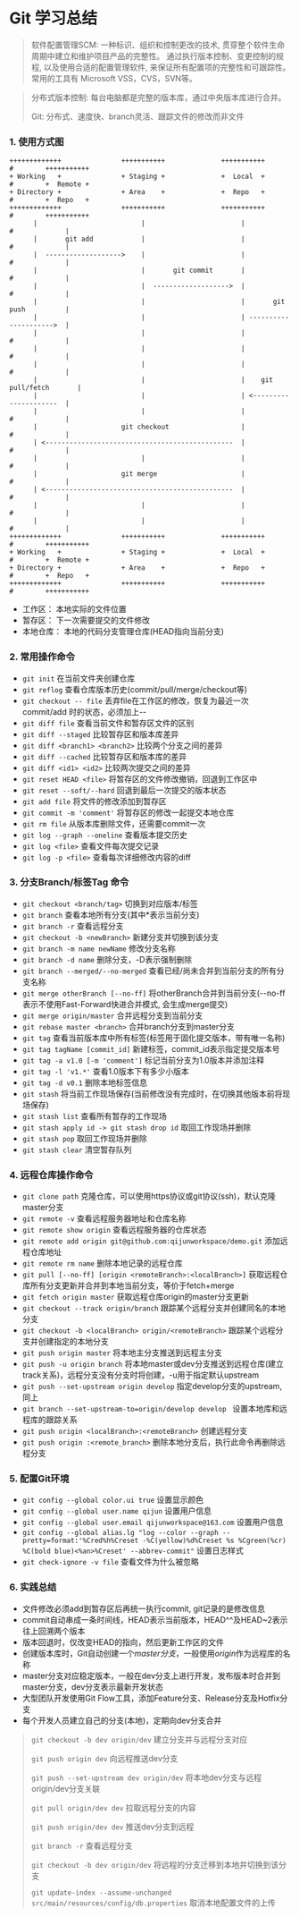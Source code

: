 # Git 学习总结

> 软件配置管理SCM: 一种标识、组织和控制更改的技术, 贯穿整个软件生命周期中建立和维护项目产品的完整性。 通过执行版本控制、变更控制的规程, 以及使用合适的配置管理软件, 来保证所有配置项的完整性和可跟踪性。 常用的工具有 Microsoft VSS，CVS，SVN等。  

> 分布式版本控制: 每台电脑都是完整的版本库，通过中央版本库进行合并。  
>
> Git: 分布式、速度快、branch灵活、跟踪文件的修改而非文件


### 1. 使用方式图
    +++++++++++++               +++++++++++              +++++++++++      #        +++++++++++
    + Working   +               + Staging +              +  Local  +      #        +  Remote +
    + Directory +               + Area    +              +  Repo   +      #        +  Repo   +
    +++++++++++++               +++++++++++              +++++++++++      #        +++++++++++
          |                          |                        |           #             |
          |       git add            |                        |           #             |
          |  ------------------->    |                        |           #             |
          |                          |       git commit       |           #             |
          |                          |  ------------------->  |           #             |
          |                          |                        |       git push          |
          |                          |                        | --------------------->  |
          |                          |                        |           #             |
          |                          |                        |           #             |
          |                          |                        |           #             |
          |                          |                        |    git pull/fetch       |
          |                          |                        | <---------------------  |
          |                          |                        |           #             |
          |                     git checkout                  |           #             |
          | <-----------------------------------------------  |           #             |
          |                          |                        |           #             |
          |                     git merge                     |           #             |
          | <-----------------------------------------------  |           #             |
          |                          |                        |           #             |
          |                          |                        |           #             |
    +++++++++++++               +++++++++++              +++++++++++      #        +++++++++++
    + Working   +               + Staging +              +  Local  +      #        +  Remote +
    + Directory +               + Area    +              +  Repo   +      #        +  Repo   +
    +++++++++++++               +++++++++++              +++++++++++      #        +++++++++++

+ 工作区： 本地实际的文件位置
+ 暂存区： 下一次需要提交的文件修改
+ 本地仓库： 本地的代码分支管理仓库(HEAD指向当前分支)
  
### 2. 常用操作命令
+ `git init` 在当前文件夹创建仓库
+ `git reflog` 查看仓库版本历史(commit/pull/merge/checkout等)
+ `git checkout -- file` 丢弃file在工作区的修改，恢复为最近一次 commit/add 时的状态，必须加上--
+ `git diff file` 查看当前文件和暂存区文件的区别
+ `git diff --staged` 比较暂存区和版本库差异
+ `git diff <branch1> <branch2>` 比较两个分支之间的差异
+ `git diff --cached` 比较暂存区和版本库的差异
+ `git diff <id1> <id2>` 比较两次提交之间的差异
+ `git reset HEAD <file>` 将暂存区的文件修改撤销，回退到工作区中
+ `git reset --soft/--hard` 回退到最后一次提交的版本状态
+ `git add file` 将文件的修改添加到暂存区
+ `git commit -m 'comment'` 将暂存区的修改一起提交本地仓库
+ `git rm file` 从版本库删除文件，还需要commit一次
+ `git log --graph --oneline` 查看版本提交历史
+ `git log <file>` 查看文件每次提交记录
+ `git log -p <file>` 查看每次详细修改内容的diff

### 3. 分支Branch/标签Tag 命令
+ `git checkout <branch/tag>` 切换到对应版本/标签
+ `git branch` 查看本地所有分支(其中*表示当前分支)
+ `git branch -r` 查看远程分支
+ `git checkout -b <newBranch>` 新建分支并切换到该分支
+ `git branch -m name newName` 修改分支名称
+ `git branch -d name` 删除分支，-D表示强制删除
+ `git branch --merged/--no-merged` 查看已经/尚未合并到当前分支的所有分支名称
+ `git merge otherBranch [--no-ff]` 将otherBranch合并到当前分支(--no-ff表示不使用Fast-Forward快进合并模式, 会生成merge提交)
+ `git merge origin/master` 合并远程分支到当前分支
+ `git rebase master <branch>` 合并branch分支到master分支
+ `git tag` 查看当前版本库中所有标签(标签用于固化提交版本，带有唯一名称)
+ `git tag tagName [commit_id]` 新建标签，commit_id表示指定提交版本号
+ `git tag -a v1.0 [-m 'comment']` 标记当前分支为1.0版本并添加注释
+ `git tag -l 'v1.*'` 查看1.0版本下有多少小版本
+ `git tag -d v0.1` 删除本地标签信息
+ `git stash` 将当前工作现场保存(当前修改没有完成时，在切换其他版本前将现场保存)
+ `git stash list` 查看所有暂存的工作现场
+ `git stash apply id -> git stash drop id` 取回工作现场并删除
+ `git stash pop` 取回工作现场并删除
+ `git stash clear` 清空暂存队列

### 4. 远程仓库操作命令
+ `git clone path` 克隆仓库，可以使用https协议或git协议(ssh)，默认克隆master分支
+ `git remote -v` 查看远程服务器地址和仓库名称
+ `git remote show origin` 查看远程服务器的仓库状态
+ `git remote add origin git@github.com:qijunworkspace/demo.git` 添加远程仓库地址
+ `git remote rm name` 删除本地记录的远程仓库
+ `git pull [--no-ff] [origin <remoteBranch>:<localBranch>]` 获取远程仓库所有分支更新并合并到本地当前分支，等价于fetch+merge
+ `git fetch origin master` 获取远程仓库origin的master分支更新
+ `git checkout --track origin/branch` 跟踪某个远程分支并创建同名的本地分支
+ `git checkout -b <localBranch> origin/<remoteBranch>` 跟踪某个远程分支并创建指定的本地分支
+ `git push origin master` 将本地主分支推送到远程主分支
+ `git push -u origin branch` 将本地master或dev分支推送到远程仓库(建立track关系)，远程分支没有分支时将创建，-u用于指定默认upstream
+ `git push --set-upstream origin develop` 指定develop分支的upstream, 同上
+ `git branch --set-upstream-to=origin/develop develop ` 设置本地库和远程库的跟踪关系
+ `git push origin <localBranch>:<remoteBranch>` 创建远程分支
+ `git push origin :<remote_branch>` 删除本地分支后，执行此命令再删除远程分支

### 5. 配置Git环境
+ `git config --global color.ui true` 设置显示颜色
+ `git config --global user.name qijun` 设置用户信息
+ `git config --global user.email qijunworkspace@163.com` 设置用户信息
+ `git config --global alias.lg "log --color --graph --pretty=format:'%Cred%h%Creset -%C(yellow)%d%Creset %s %Cgreen(%cr) %C(bold blue)<%an>%Creset' --abbrev-commit"` 设置日志样式
+ `git check-ignore -v file`  查看文件为什么被忽略

### 6. 实践总结
+ 文件修改必须add到暂存区后再统一执行commit, git记录的是修改信息
+ commit自动串成一条时间线，HEAD表示当前版本，HEAD^^及HEAD~2表示往上回溯两个版本
+ 版本回退时，仅改变HEAD的指向，然后更新工作区的文件
+ 创建版本库时，Git自动创建一个*master分支*，一般使用*origin*作为远程库的名称
+ master分支对应稳定版本，一般在dev分支上进行开发，发布版本时合并到master分支，dev分支表示最新开发状态
+ 大型团队开发使用Git Flow工具，添加Feature分支、Release分支及Hotfix分支
+ 每个开发人员建立自己的分支(本地)，定期向dev分支合并
> `git checkout -b dev origin/dev` 建立分支并与远程分支对应  
>
> `git push origin dev` 向远程推送dev分支  
>
> `git push --set-upstream dev origin/dev` 将本地dev分支与远程origin/dev分支关联  
>
> `git pull origin/dev dev` 拉取远程分支的内容  
>
> `git push origin/dev dev` 推送dev分支到远程  
>
> `git branch -r` 查看远程分支  
>
> `git checkout -b dev origin/dev` 将远程的分支迁移到本地并切换到该分支  
>
> `git update-index --assume-unchanged src/main/resources/config/db.properties`  取消本地配置文件的上传

